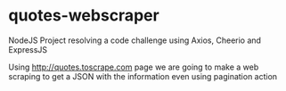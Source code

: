 # quotes-webscraper
NodeJS Project resolving a code challenge using Axios, Cheerio and ExpressJS

Using http://quotes.toscrape.com page we are going to make a web scraping to get a JSON with the information even using pagination action

